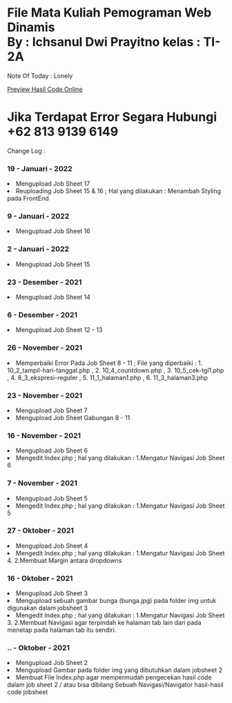 # File Mata Kuliah Pemograman Web Dinamis <br> By : Ichsanul Dwi Prayitno kelas : TI-2A

Note Of Today : Lonely

<a href="https://ichsanuldwiprayitno.000webhostapp.com/" target="_blank">Preview Hasil Code Online</a>

# Jika Terdapat Error Segara Hubungi +62 813 9139 6149

Change Log :

<h3> 19 - Januari - 2022 </h3>
<li> Mengupload Job Sheet 17 </li>
<li> Reuploading Job Sheet 15 & 16 ; Hal yang dilakukan : Menambah Styling pada FrontEnd </li>

<h3> 9 - Januari - 2022 </h3>
<li> Mengupload Job Sheet 16 </li>

<h3> 2 - Januari - 2022 </h3>
<li> Mengupload Job Sheet 15 </li>

<h3> 23 - Desember - 2021 </h3>
<li> Mengupload Job Sheet 14 </li>

<h3> 6 - Desember - 2021 </h3>
<li> Mengupload Job Sheet 12 - 13 </li>

<h3> 26 - November - 2021 </h3>
<li> Memperbaiki Error Pada Job Sheet 8 - 11 ; File yang diperbaiki : 1. 10_2_tampil-hari-tanggal.php , 2. 10_4_countdown.php , 3. 10_5_cek-tgl1.php , 4. 8_3_ekspresi-reguler , 5. 11_1_halaman1.php , 6. 11_3_halaman3.php </li>

<h3> 23 - November - 2021 </h3>
<li> Mengupload Job Sheet 7 </li>
<li> Mengupload Job Sheet Gabungan 8 - 11 </li>

<h3> 16 - November - 2021 </h3>
<li> Mengupload Job Sheet 6 </li>
<li> Mengedit Index.php ; hal yang dilakukan : 1.Mengatur Navigasi Job Sheet 6</li>

<h3> 7 - November - 2021 </h3>
<li> Mengupload Job Sheet 5 </li>
<li> Mengedit Index.php ; hal yang dilakukan : 1.Mengatur Navigasi Job Sheet 5</li>

<h3> 27 - Oktober - 2021 </h3>
<li> Mengupload Job Sheet 4 </li>
<li> Mengedit Index.php ; hal yang dilakukan : 1.Mengatur Navigasi Job Sheet 4. 2.Membuat Margin antara dropdowns</li>

<h3> 16 - Oktober - 2021 </h3>
<li> Mengupload Job Sheet 3 </li>
<li> Mengupload sebuah gambar bunga (bunga.jpg) pada folder img untuk digunakan dalam jobsheet 3 </li>
<li> Mengedit Index.php ; hal yang dilakukan : 1.Mengatur Navigasi Job Sheet 3. 2.Membuat Navigasi agar terpindah ke halaman tab lain dari pada menetap pada halaman tab itu sendiri.</li>

<h3> .. - Oktober - 2021 </h3>
<li> Mengupload Job Sheet 2 </li>
<li> Mengupload Gambar pada folder img yang dibutuhkan dalam jobsheet 2 </li>
<li> Membuat File Index.php agar mempermudah pengecekan hasil code dalam job sheet 2 / atau bisa dibilang Sebuah Navigasi/Navigator hasil-hasil code jobsheet 
